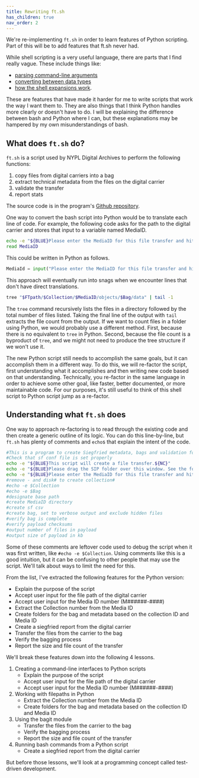 ```yaml
---
title: Rewriting ft.sh
has_children: true
nav_order: 2
---
```


We're re-implementing `ft.sh` in order to learn features of Python scripting.
Part of this will be to add features that ft.sh never had.

While shell scripting is a very useful language, there are parts that I find really vague.
These include things like:

* [parsing command-line arguments](https://pubs.opengroup.org/onlinepubs/9699919799/utilities/getopts.html)
* [converting between data types](https://tldp.org/LDP/abs/html/untyped.html)
* [how the shell expansions work](https://www.gnu.org/software/bash/manual/html_node/Shell-Parameter-Expansion.html).

These are features that have made it harder for me to write scripts that work the way I want them to.
They are also things that I think Python handles more clearly or doesn't have to do.
I will be explaining the difference between bash and Python where I can, but these explanations may be hampered by my own misunderstandings of bash.

## What does `ft.sh` do?

`ft.sh` is a script used by NYPL Digital Archives to perform the following functions:

1. copy files from digital carriers into a bag
2. extract technical metadata from the files on the digital carrier
3. validate the transfer
4. report stats

The source code is in the program's [Github repository](https://github.com/NYPL/digarch_bash/blob/main/Mac/ft.sh).

One way to convert the bash script into Python would be to translate each line of code.
For example, the following code asks for the path to the digital carrier and stores that input to a variable named MediaID.

```bash
echo -e "${BLUE}Please enter the MediaID for this file transfer and hit return:${NC}"
read MediaID
```

This could be written in Python as follows.

```py
MediaId = input("Please enter the MediaID for this file transfer and hit return: ")
```

This approach will eventually run into snags when we encounter lines that don't have direct translations.

```bash
tree "$FTpath/$Collection/$MediaID/objects/$Bag/data" | tail -1
```

The `tree` command recursively lists the files in a directory followed by the total number of files listed.
Taking the final line of the output with `tail` extracts the file count from the output.
If we want to count files in a folder using Python, we would probably use a different method.
First, because there is no equivalent to `tree` in Python.
Second, because the file count is a byproduct of `tree`, and we might not need to produce the tree structure if we won't use it.

The new Python script still needs to accomplish the same goals, but it can accomplish them in a different way.
To do this, we will re-factor the script, first understanding what it accomplishes and then writing new code based on that understanding.
Technically, you re-factor in the same language in order to achieve some other goal, like faster, better documented, or more maintainable code.
For our purposes, it's still useful to think of this shell script to Python script jump as a re-factor.

## Understanding what `ft.sh` does

One way to approach re-factoring is to read through the existing code and then create a generic outline of its logic.
You can do this line-by-line, but `ft.sh` has plenty of comments and `echo`s that explain the intent of the code.

```bash
#This is a program to create Siegfried metadata, bags and validation for file transfers.
#Check that sf conf file is set properly
echo -e "${BLUE}This script will create a file transfer.${NC}"
echo -e "${BLUE}Please drag the SIP folder over this window. See the folder path displayed? Hit return!:${NC}"
echo -e "${BLUE}Please enter the MediaID for this file transfer and hit return:${NC}"
#remove - and disk# to create collection#
#echo -e $Collection
#echo -e $Bag
#designate base path
#create MediaID directory
#create sf csv
#create bag, set to verbose output and exclude hidden files
#verify bag is complete
#verify payload checksums
#output number of files in payload
#output size of payload in kb
```

Some of these comments are leftover code used to debug the script when it was first written, like `#echo -e $Collection`.
Using comments like this is a good intuition, but it can be confusing to other people that may use the script.
We'll talk about ways to limit the need for this.

From the list, I've extracted the following features for the Python version:

* Explain the purpose of the script
* Accept user input for the file path of the digital carrier
* Accept user input for the Media ID number (M######-####)
* Extract the Collection number from the Media ID
* Create folders for the bag and metadata based on the collection ID and Media ID
* Create a siegfried report from the digital carrier
* Transfer the files from the carrier to the bag
* Verify the bagging process
* Report the size and file count of the transfer

We'll break these features down into the following 4 lessons.

1. Creating a command-line interfaces to Python scripts
   * Explain the purpose of the script
   * Accept user input for the file path of the digital carrier
   * Accept user input for the Media ID number (M######-####)
2. Working with filepaths in Python
   * Extract the Collection number from the Media ID
   * Create folders for the bag and metadata based on the collection ID and Media ID
3. Using the bagit module
   * Transfer the files from the carrier to the bag
   * Verify the bagging process
   * Report the size and file count of the transfer
4. Running bash commands from a Python script
   * Create a siegfried report from the digital carrier

But before those lessons, we'll look at a programming concept called test-driven development.
